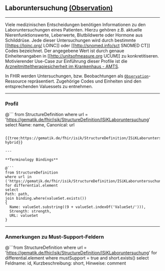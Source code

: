 ## Laboruntersuchung [(Observation)](https://www.hl7.org/fhir/R4/observation.html)

---

Viele medizinischen Entscheidungen benötigen Informationen zu den Laboruntersuchungen eines Patienten. Hierzu gehören z.B. aktuelle Nierenfunktionswerte, Leberwerte, Blutbildwerte oder Hormone aus Schilddrüse.
Jede dieser Untersuchungen wird durch bestimmte [[https://loinc.org/ LOINC]] oder [[http://snomed.info/sct SNOMED CT]] Codes bezeichnet. Der angegebene Wert ist durch genaue Einheitenangaben in [[http://unitsofmeasure.org UCUM]] zu konkretitiseren.
Motivierender Use-Case zur Einführung dieser Profile ist die [Arzneitmitteltherapiesicherheit im Krankenhaus - AMTS](https://simplifier.net/guide/isik-medikation-v4/ImplementationGuide-markdown-UebergreifendeUseCases-AMTS).

In FHIR werden Untersuchungen, bzw. Beobachtungen als [`Observation`](https://hl7.org/fhir/R4/observation.html)-Ressource repräsentiert. Zugehörige Codes und Einheiten sind den entsprechenden Valuessets zu entnehmen.

---

### Profil

@```
from StructureDefinition where url = 'https://gematik.de/fhir/isik/StructureDefinition/ISiKLaboruntersuchung' select Name: name, Canonical: url
```

{{tree:https://gematik.de/fhir/isik/StructureDefinition/ISiKLaboruntersuchung, hybrid}}

---

**Terminology Bindings**

@```
from StructureDefinition
where url in ('https://gematik.de/fhir/isik/StructureDefinition/ISiKLaboruntersuchung')
for differential.element
select
Path: path,
join binding.where(valueSet.exists())
{
  Name: valueSet.substring((9 + valueSet.indexOf('ValueSet/'))),
  Strength: strength,
  URL: valueSet
}
```

---

### Anmerkungen zu Must-Support-Feldern

@```from
	StructureDefinition
where
    url = 'https://gematik.de/fhir/isik/StructureDefinition/ISiKLaboruntersuchung'
for differential.element
where mustSupport = true
  and short.exists()
select
	Feldname: id, Kurzbeschreibung: short, Hinweise: comment
```

